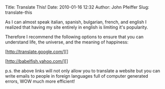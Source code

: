 Title: Translate This!
Date: 2010-01-16 12:32
Author: John Pfeiffer
Slug: translate-this

<div class="field field-name-body field-type-text-with-summary field-label-hidden">
<div class="field-items">
<div class="field-item even">
As I can almost speak italian, spanish, bulgarian, french, and english I
realized that having my site entirely in english is limiting it's
popularity.

</p>

Therefore I recommend the following options to ensure that you can
understand life, the universe, and the meaning of happiness:

</p>

[http://translate.google.com/][]

</p>

[http://babelfish.yahoo.com/][]

</p>

p.s. the above links will not only allow you to translate a website but
you can write emails to people in foreign languages full of computer
generated errors, WOW much more efficient!

</p>
<p>
</div>
</div>
</div>
</p>

  [http://translate.google.com/]: http://translate.google.com/
  [http://babelfish.yahoo.com/]: http://babelfish.yahoo.com/
